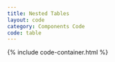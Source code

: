 ```yaml
---
title: Nested Tables
layout: code
category: Components Code
code: table
---
```


{% include code-container.html %}
